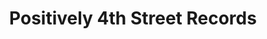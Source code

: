 ---
title: "Positively 4th Street Records"
url: /charleston/positively-4th-street-records/
shop: shop
---